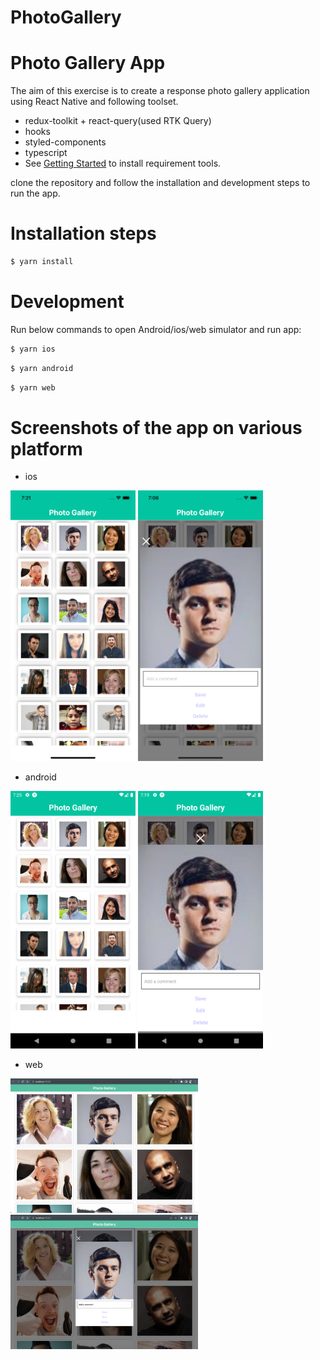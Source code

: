 # PhotoGallery


# Photo Gallery App
The aim of this exercise is to create a response photo gallery application using React Native and following toolset.
- redux-toolkit + react-query(used RTK Query)
- hooks
- styled-components
- typescript
- See [Getting Started](https://reactnative.dev/docs/environment-setup) to install requirement tools.



clone the repository and follow the installation and development steps to run the app.


# Installation steps

```bash
$ yarn install
```


# Development

 Run below commands to open Android/ios/web simulator and run app:

```bash
$ yarn ios
```
```bash
$ yarn android
```
```bash
$ yarn web
```


# Screenshots of the app on various platform
- ios

<p float="left">
  <img src="./screenshots/iphone1.png" width="200" title="hover text">
  <img src="./screenshots/iphone2.png" width="200" title="hover text">
</p>

- android

<p float="left"> 
  <img src="./screenshots/android1.png" width="200" title="hover text">
  <img src="./screenshots/android2.png" width="200" title="hover text">
 </p>
 
- web

 <p float="left">
  <img src="./screenshots/web1.png" width="300" title="hover text">
  <img src="./screenshots/web2.png" width="300" title="hover text">
</p>






